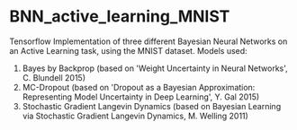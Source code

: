# BNN_active_learning_MNIST

Tensorflow Implementation of three different Bayesian Neural Networks on an Active Learning task, using the MNIST dataset. 
Models used:
1. Bayes by Backprop (based on 'Weight Uncertainty in Neural Networks', C. Blundell 2015)
2. MC-Dropout (based on 'Dropout as a Bayesian Approximation: Representing Model Uncertainty in Deep Learning', Y. Gal 2015)
3. Stochastic Gradient Langevin Dynamics (based on Bayesian Learning via Stochastic Gradient Langevin Dynamics, M. Welling 2011)
